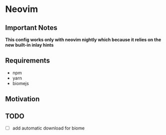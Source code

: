 # Neovim

## Important Notes
**This config works only with neovim nightly which because it relies on the new built-in inlay hints**

## Requirements
- npm
- yarn
- biomejs

## Motivation

## TODO
- [ ] add automatic download for biome
